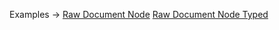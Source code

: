 <p class="ExampleLinks">Examples <span class="ExampleLinksTitleSeparator">-></span> <a href="../../examples/raw/raw-document-node">Raw Document Node</a> <span class="ExampleLinksSeparator"></span> <a href="../../examples/raw/raw-document-node-typed">Raw Document Node Typed</a></p>
